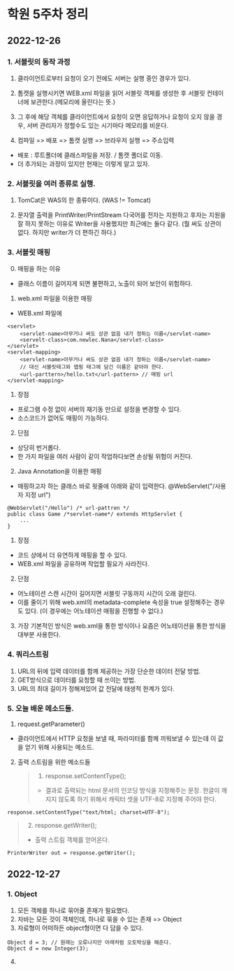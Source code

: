 # 학원 5주차 정리

## 2022-12-26

### 1. 서블릿의 동작 과정

1. 클라이언트로부터 요청이 오기 전에도 서버는 실행 중인 경우가 있다.
2. 톰캣을 실행시키면 WEB.xml 파일을 읽어 서블릿 객체를 생성한 후 서블릿 컨테이너에 보관한다.(메모리에 올린다는 뜻.)
3. 그 후에 해당 객체를 클라이언트에서 요청이 오면 응답하거나 요청이 오지 않을 경우, 서버 관리자가 정할수도 있는 시기마다 메모리를 비운다.

4. 컴파일 => 배포 => 톰캣 실행 => 브라우저 실행 => 주소입력

- 배포 : 루트폴더에 클래스파일을 저장. / 톰캣 폴더로 이동.
- 더 추가되는 과정이 있지만 현재는 이렇게 알고 있자.

### 2. 서블릿을 여러 종류로 실행.

1. TomCat은 WAS의 한 종류이다. (WAS != Tomcat)

2. 문자열 출력을 PrintWriter/PrintStream 다국어를 전자는 지원하고 후자는 지원을 잘 하지 못하는 이유로 Writer을 사용했지만 최근에는 둘다 같다. (뭘 써도 상관이 없다. 하지만 writer가 더 편하긴 하다.)

### 3. 서블릿 매핑

0. 매핑을 하는 이유

- 클래스 이름이 길어지게 되면 불편하고, 노출이 되어 보안이 위험하다.

1. web.xml 파일을 이용한 매핑

- WEB.xml 파일에

```
<servlet>
    <servlet-name>아무거나 써도 상관 없음 내가 정하는 이름</servlet-name>
    <servelt-class>com.newlec.Nana</servlet-class>
</servlet>
<servlet-mapping>
    <servlet-name>아무거나 써도 상관 없음 내가 정하는 이름</servlet-name>
    // 대신 서블릿태그와 맵핑 태그에 담긴 이름은 같아야 한다.
    <url-parttern>/hello.txt</url-pattern> // 매핑 url
</servlet-mapping>
```

1. 장점

- 프로그램 수정 없이 서버의 재기동 만으로 설정을 변경할 수 있다.
- 소스코드가 없어도 매핑이 가능하다.

2. 단점

- 상당히 번거롭다.
- 한 가지 파일을 여러 사람이 같이 작업하다보면 손상될 위험이 커진다.

2. Java Annotation을 이용한 매핑

- 매핑하고자 하는 클래스 바로 윗줄에 아래와 같이 입력한다.
  @WebServlet("/사용자 지정 url")

```
@WebServlet("/Hello") /* url-pattren */
public class Game /*servlet-name*/ extends HttpServlet {
    ...
}
```

1. 장점

- 코드 상에서 더 유연하게 매핑을 할 수 있다.
- WEB.xml 파일을 공유하며 작업할 필요가 사라진다.

2. 단점

- 어노테이션 스캔 시간이 길어지면 서블릿 구동까지 시간이 오래 걸린다.
- 이를 줄이기 위해 web.xml의 metadata-complete 속성을 true 설정해주는 경우도 있다. (이 경우에는 어노테이션 매핑을 진행할 수 없다.)

3. 가장 기본적인 방식은 web.xml을 통한 방식이나 요즘은 어노테이션을 통한 방식을 대부분 사용한다.

### 4. 쿼리스트링

1. URL의 뒤에 입력 데이터를 함께 제공하는 가장 단순한 데이터 전달 방법.
2. GET방식으로 데이터를 요청할 때 쓰이는 방법.
3. URL의 최대 길이가 정해져있어 값 전달에 태생적 한계가 있다.

### 5. 오늘 배운 메소드들.

1. request.getParameter()

- 클라이언트에서 HTTP 요청을 보낼 때, 파라미터를 함께 끼워보낼 수 있는데 이 값을 얻기 위해 사용되는 메소드.

2. 출력 스트림을 위한 메소드들
   > 1. response.setContentType();
   >
   > - 결과로 출력되는 html 문서의 인코딩 방식을 지정해주는 문장. 한글이 깨지지 않도록 하기 위해서 캐릭터 셋을 UTF-8로 지정해 주어야 한다.

```
response.setContentType("text/html; charset=UTF-8");
```

> 2.  response.getWriter();
>
> - 출력 스트림 객체를 얻어온다.

```
PrinterWriter out = response.getWriter();
```

## 2022-12-27

### 1. Object

1. 모든 객체를 하나로 묶어줄 존재가 필요했다.
2. 자바는 모든 것이 객체인데, 하나로 묶을 수 있는 존재 => Object
3. 자료형이 어떠하든 object형이면 다 담을 수 있다.

```
Object d = 3; // 원래는 오류나지만 아래처럼 오토박싱을 해준다.
Object d = new Integer(3);
```

4.
